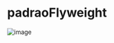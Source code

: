 # padraoFlyweight
![image](https://github.com/PedroHPMarques/padraoFlyweight/assets/71791347/1673e4d0-cd99-44f8-9cbc-8842953109e4)
